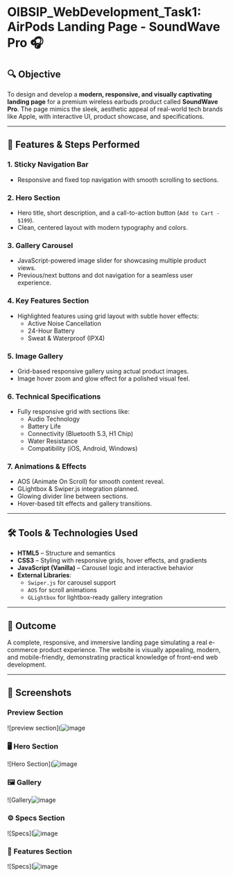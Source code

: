 # OIBSIP_WebDevelopment_Task1: AirPods Landing Page - SoundWave Pro 🎧

## 🔍 Objective

To design and develop a **modern, responsive, and visually captivating landing page** for a premium wireless earbuds product called **SoundWave Pro**. The page mimics the sleek, aesthetic appeal of real-world tech brands like Apple, with interactive UI, product showcase, and specifications.

---

## 🚀 Features & Steps Performed

### 1. **Sticky Navigation Bar**
- Responsive and fixed top navigation with smooth scrolling to sections.

### 2. **Hero Section**
- Hero title, short description, and a call-to-action button (`Add to Cart - $199`).
- Clean, centered layout with modern typography and colors.

### 3. **Gallery Carousel**
- JavaScript-powered image slider for showcasing multiple product views.
- Previous/next buttons and dot navigation for a seamless user experience.

### 4. **Key Features Section**
- Highlighted features using grid layout with subtle hover effects:
  - Active Noise Cancellation
  - 24-Hour Battery
  - Sweat & Waterproof (IPX4)

### 5. **Image Gallery**
- Grid-based responsive gallery using actual product images.
- Image hover zoom and glow effect for a polished visual feel.

### 6. **Technical Specifications**
- Fully responsive grid with sections like:
  - Audio Technology
  - Battery Life
  - Connectivity (Bluetooth 5.3, H1 Chip)
  - Water Resistance
  - Compatibility (iOS, Android, Windows)

### 7. **Animations & Effects**
- AOS (Animate On Scroll) for smooth content reveal.
- GLightbox & Swiper.js integration planned.
- Glowing divider line between sections.
- Hover-based tilt effects and gallery transitions.

---

## 🛠️ Tools & Technologies Used

- **HTML5** – Structure and semantics  
- **CSS3** – Styling with responsive grids, hover effects, and gradients  
- **JavaScript (Vanilla)** – Carousel logic and interactive behavior  
- **External Libraries**:  
  - `Swiper.js` for carousel support  
  - `AOS` for scroll animations  
  - `GLightbox` for lightbox-ready gallery integration

---

## 🎯 Outcome

A complete, responsive, and immersive landing page simulating a real e-commerce product experience. The website is visually appealing, modern, and mobile-friendly, demonstrating practical knowledge of front-end web development.

---

## 📸 Screenshots
### Preview Section
![preview section](![image](https://github.com/user-attachments/assets/172c98d5-a285-4263-b788-ae5fd5d5ba8e)


### 🖥️ Hero Section
![Hero Section](![image](https://github.com/user-attachments/assets/7de6070b-5025-4590-b529-159d6eeff0d9)


### 🖼️ Gallery
![Gallery![image](https://github.com/user-attachments/assets/a325845d-8b2d-47df-8cbe-2b2d82fde066)



### ⚙️ Specs Section
![Specs](![image](https://github.com/user-attachments/assets/8083aff1-6586-47e1-bc7c-0a403bf2b585)

### 📀 Features Section
![Specs](![image](https://github.com/user-attachments/assets/6a4db07b-b4c4-433f-89f0-a22a3959dc9c)


